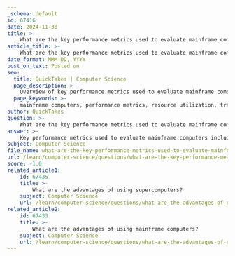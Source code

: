 ```yaml
---
_schema: default
id: 67416
date: 2024-11-30
title: >-
    What are the key performance metrics used to evaluate mainframe computers?
article_title: >-
    What are the key performance metrics used to evaluate mainframe computers?
date_format: MMM DD, YYYY
post_on_text: Posted on
seo:
  title: QuickTakes | Computer Science
  page_description: >-
    Overview of key performance metrics used to evaluate mainframe computers, including resource utilization, transaction throughput, response time, and system health.
  page_keywords: >-
    mainframe computers, performance metrics, resource utilization, transaction throughput, response time, job completion time, capacity management, error rates, performance tuning, system health
author: QuickTakes
question: >-
    What are the key performance metrics used to evaluate mainframe computers?
answer: >-
    Key performance metrics used to evaluate mainframe computers include several critical indicators that help assess the overall health and efficiency of the system. Here are some of the primary metrics:\n\n1. **Resource Utilization**: This metric measures the amount of time that resources (such as CPU, I/O, storage, and network) are actively busy processing workloads. High resource utilization indicates efficient use of the mainframe's capabilities, while low utilization may suggest underutilization or inefficiencies.\n\n2. **Transaction Throughput**: This refers to the number of transactions processed by the mainframe within a specific time frame. It is a crucial metric for evaluating the performance of transactional workloads, which are often mission-critical for businesses.\n\n3. **Response Time**: This metric measures the time taken to process a request and return a response. Lower response times are indicative of better performance, especially in environments where user experience is critical.\n\n4. **Job Completion Time**: This measures the time taken to complete specific jobs or workloads. Monitoring this metric helps identify bottlenecks and optimize job scheduling.\n\n5. **Capacity Management**: Keeping an eye on capacity ensures that there is sufficient spare capacity to handle peak loads. This involves assessing the resources needed at the time of purchase and ensuring that the system can scale as required.\n\n6. **Error Rates**: Monitoring the frequency of errors or failures in processing can help identify issues that may affect performance. High error rates may indicate problems with the hardware, software, or workload management.\n\n7. **Performance Tuning Metrics**: These metrics are used to evaluate the effectiveness of performance tuning efforts. They help in understanding whether adjustments made to the system have resulted in improved performance.\n\n8. **Overall System Health**: This encompasses a combination of the above metrics to provide a holistic view of the mainframe's performance. Regular system reports can help in assessing the overall health and identifying areas for improvement.\n\nBy continuously monitoring these performance metrics, organizations can optimize their mainframe operations, ensure efficient resource utilization, and maintain high levels of service availability.
subject: Computer Science
file_name: what-are-the-key-performance-metrics-used-to-evaluate-mainframe-computers.md
url: /learn/computer-science/questions/what-are-the-key-performance-metrics-used-to-evaluate-mainframe-computers
score: -1.0
related_article1:
    id: 67435
    title: >-
        What are the advantages of using supercomputers?
    subject: Computer Science
    url: /learn/computer-science/questions/what-are-the-advantages-of-using-supercomputers
related_article2:
    id: 67433
    title: >-
        What are the advantages of using mainframe computers?
    subject: Computer Science
    url: /learn/computer-science/questions/what-are-the-advantages-of-using-mainframe-computers
---
```


&nbsp;
